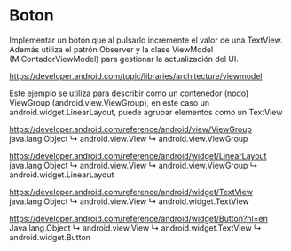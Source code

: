# Boton
Implementar un botón que al pulsarlo incremente el valor de una TextView. Además utiliza el patrón
Observer y la clase ViewModel (MiContadorViewModel) para gestionar la actualización del UI.

https://developer.android.com/topic/libraries/architecture/viewmodel

Este ejemplo se utiliza para describir como un contenedor (nodo) ViewGroup (android.view.ViewGroup), en
este caso un android.widget.LinearLayout, puede agrupar elementos como un TextView

https://developer.android.com/reference/android/view/ViewGroup
java.lang.Object
   ↳	android.view.View
 	   ↳	android.view.ViewGroup

https://developer.android.com/reference/android/widget/LinearLayout
java.lang.Object
   ↳	android.view.View
 	   ↳	android.view.ViewGroup
 	 	   ↳	android.widget.LinearLayout

https://developer.android.com/reference/android/widget/TextView
java.lang.Object
   ↳	android.view.View
 	   ↳	android.widget.TextView

https://developer.android.com/reference/android/widget/Button?hl=en
Java.lang.Object
   ↳	android.view.View
 	   ↳	android.widget.TextView
 	 	   ↳	android.widget.Button



